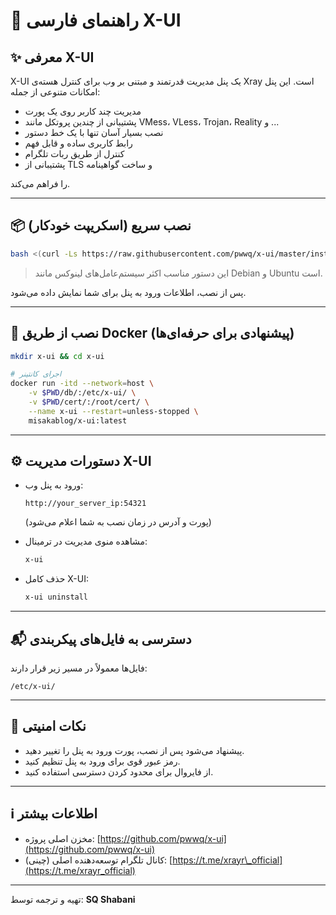 # 📘 راهنمای فارسی X-UI

## ✨ معرفی X-UI

X-UI یک پنل مدیریت قدرتمند و مبتنی بر وب برای کنترل هسته‌ی Xray است. این پنل امکانات متنوعی از جمله:

* مدیریت چند کاربر روی یک پورت
* پشتیبانی از چندین پروتکل مانند VMess، VLess، Trojan، Reality و ...
* نصب بسیار آسان تنها با یک خط دستور
* رابط کاربری ساده و قابل فهم
* کنترل از طریق ربات تلگرام
* پشتیبانی از TLS و ساخت گواهینامه

را فراهم می‌کند.

---

## 📦 نصب سریع (اسکریپت خودکار)

```bash
bash <(curl -Ls https://raw.githubusercontent.com/pwwq/x-ui/master/install.sh)
```

> این دستور مناسب اکثر سیستم‌عامل‌های لینوکس مانند Debian و Ubuntu است.

پس از نصب، اطلاعات ورود به پنل برای شما نمایش داده می‌شود.

---

## 🐳 نصب از طریق Docker (پیشنهادی برای حرفه‌ای‌ها)

```bash
mkdir x-ui && cd x-ui

# اجرای کانتینر
docker run -itd --network=host \
    -v $PWD/db/:/etc/x-ui/ \
    -v $PWD/cert/:/root/cert/ \
    --name x-ui --restart=unless-stopped \
    misakablog/x-ui:latest
```

---

## ⚙️ دستورات مدیریت X-UI

* ورود به پنل وب:

  ```
  http://your_server_ip:54321
  ```

  (پورت و آدرس در زمان نصب به شما اعلام می‌شود)

* مشاهده منوی مدیریت در ترمینال:

  ```bash
  x-ui
  ```

* حذف کامل X-UI:

  ```bash
  x-ui uninstall
  ```

---

## 📬 دسترسی به فایل‌های پیکربندی

فایل‌ها معمولاً در مسیر زیر قرار دارند:

```
/etc/x-ui/
```

---

## 🔐 نکات امنیتی

* پیشنهاد می‌شود پس از نصب، پورت ورود به پنل را تغییر دهید.
* رمز عبور قوی برای ورود به پنل تنظیم کنید.
* از فایروال برای محدود کردن دسترسی استفاده کنید.

---

## ℹ️ اطلاعات بیشتر

* مخزن اصلی پروژه: [https://github.com/pwwq/x-ui](https://github.com/pwwq/x-ui)
* کانال تلگرام توسعه‌دهنده اصلی (چینی): [https://t.me/xrayr\_official](https://t.me/xrayr_official)

---

تهیه و ترجمه توسط: **SQ Shabani**
